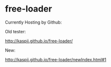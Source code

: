 # free-loader

Currently Hosting by Github:

Old tester:

http://kaspii.github.io/free-loader/

New: 

http://kaspii.github.io/free-loader/newIndex.html#1
